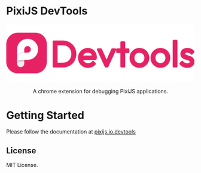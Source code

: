 # PixiJS DevTools

<div align="center">

<img src=".github/logo.svg" alt="Logo"/>
<p>A chrome extension for debugging PixiJS applications.<p>

</div>


# Getting Started

Please follow the documentation at [pixijs.io.devtools](https://pixijs.io.devtools)

## License

MIT License.
